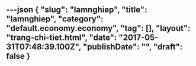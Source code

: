 ---json
{
    "slug": "lamnghiep",
    "title": "lamnghiep",
    "category": "default.economy.economy",
    "tag": [],
    "layout": "trang-chi-tiet.html",
    "date": "2017-05-31T07:48:39.100Z",
    "publishDate": "",
    "draft": false
}
---
